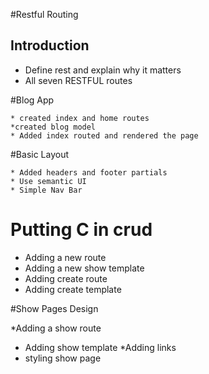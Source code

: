 #Restful Routing

## Introduction

  * Define rest and explain why it matters
  * All seven RESTFUL routes


#Blog App

    * created index and home routes
    *created blog model
    * Added index routed and rendered the page


#Basic Layout

    * Added headers and footer partials
    * Use semantic UI
    * Simple Nav Bar


# Putting C in crud

  * Adding a new route
  * Adding a new show template
  * Adding create route
  * Adding create template


#Show Pages Design

  *Adding  a show route
  * Adding show template
  *Adding links
  * styling show page
